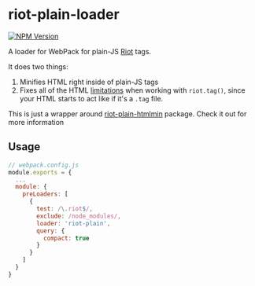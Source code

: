 # riot-plain-loader
[![NPM Version][npm-image]][npm-url]

A loader for WebPack for plain-JS [Riot](http://riotjs.com) tags.

It does two things:
 1. Minifies HTML right inside of plain-JS tags
 2. Fixes all of the HTML [limitations](http://riotjs.com/api/#example) when working with `riot.tag()`, since your HTML starts to act like if it's a `.tag` file.

This is just a wrapper around [riot-plain-htmlmin](https://github.com/ilearnio/riot-plain-htmlmin) package. Check it out for more information

## Usage

```js
// webpack.config.js
module.exports = {
  ...
  module: {
    preLoaders: [
      {
        test: /\.riot$/,
        exclude: /node_modules/,
        loader: 'riot-plain',
        query: {
          compact: true
        }
      }
    ]
  }
}
```

[npm-image]: https://img.shields.io/npm/v/riot-plain-loader.svg
[npm-url]: https://npmjs.org/package/riot-plain-loader
